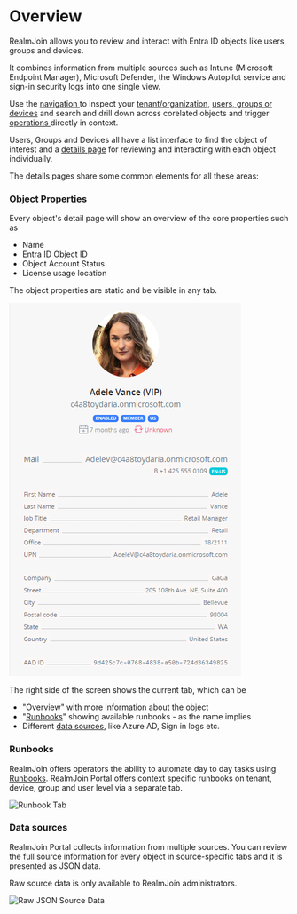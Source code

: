# Overview

RealmJoin allows you to review and interact with Entra ID objects like users, groups and devices.&#x20;

It combines information from multiple sources such as Intune (Microsoft Endpoint Manager), Microsoft Defender, the Windows Autopilot service and sign-in security logs into one single view.&#x20;

Use the [navigation ](../readme/navigation.md)to inspect your [tenant/organization](organization-details.md), [users, groups or devices](user-list/) and search and drill down across corelated objects and trigger [operations ](../automation/runbooks/)directly in context.

Users, Groups and Devices all have a list interface to find the object of interest and a [details page](user-list/user-details.md) for reviewing and interacting with each object individually.&#x20;

The details pages share some common elements for all these areas:

### **Object Properties**

Every object's detail page will show an overview of the core properties such as

* Name
* Entra ID Object ID
* Object Account Status
* License usage location

The object properties are static and be visible in any tab.

![Core Object Properties](<../../.gitbook/assets/image (74).png>)

The right side of the screen shows the current tab, which can be&#x20;

* "Overview" with more information about the object
* "[Runbooks](user-group-device-management.md#runbooks)" showing available runbooks - as the name implies
* Different [data sources](user-group-device-management.md#data-sources), like Azure AD, Sign in logs etc.

### Runbooks

RealmJoin offers operators the ability to automate day to day tasks using [Runbooks](../automation/runbooks/). RealmJoin Portal offers context specific runbooks on tenant, device, group and user level via a separate tab.

![Runbook Tab](<../../.gitbook/assets/2022-02-07 Runbooks tab.png>)

### Data sources

RealmJoin Portal collects information from multiple sources. You can review the full source information for every object in source-specific tabs and it is presented as JSON data.

Raw source data is only available to RealmJoin administrators.

![Raw JSON Source Data](<../../.gitbook/assets/2022-02-07 json source.png>)



